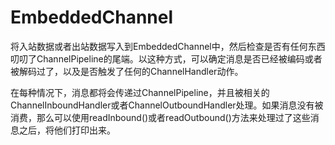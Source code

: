 # EmbeddedChannel
将入站数据或者出站数据写入到EmbeddedChannel中，然后检查是否有任何东西叨叨了ChannelPipeline的尾端。以这种方式，可以确定消息是否已经被编码或者被解码过了，以及是否触发了任何的ChannelHandler动作。

在每种情况下，消息都将会传递过ChannelPipeline，并且被相关的ChannelInboundHandler或者ChannelOutboundHandler处理。如果消息没有被消费，那么可以使用readInbound()或者readOutbound()方法来处理过了这些消息之后，将他们打印出来。


